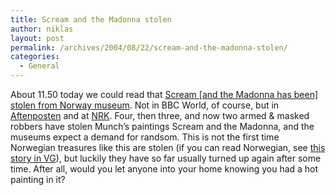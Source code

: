 ```yaml
---
title: Scream and the Madonna stolen
author: niklas
layout: post
permalink: /archives/2004/08/22/scream-and-the-madonna-stolen/
categories:
  - General
---
```

About 11.50 today we could read that [Scream [and the Madonna has been] stolen from Norway museum][1]. Not in BBC World, of course, but in [Aftenposten][2] and at [NRK][3]. Four, then three, and now two armed & masked robbers have stolen Munch&#8217;s paintings Scream and the Madonna, and the museums expect a demand for randsom. This is not the first time Norwegian treasures like this are stolen (if you can read Norwegian, see [this story in VG][4]), but luckily they have so far usually turned up again after some time. After all, would you let anyone into your home knowing you had a hot painting in it?

 [1]: http://news.bbc.co.uk/1/hi/world/europe/3588282.stm
 [2]: http://aftenposten.no
 [3]: http://nrk.no
 [4]: http://www.vg.no/pub/vgart.hbs?artid=240697